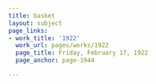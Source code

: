 ```yaml
---
title: basket
layout: subject
page_links:
- work_title: '1922'
  work_url: pages/works/1922
  page_title: Friday, February 17, 1922
  page_anchor: page-1944

---
```

